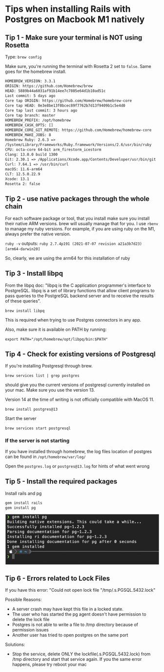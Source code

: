 # Tips when installing Rails with Postgres on Macbook M1 natively

## Tip 1 - Make sure your terminal is NOT using Rosetta

Type: `brew config`

Make sure, you're running the terminal with Rosetta 2 set to `false`. Same goes for the homebrew install.

```
HOMEBREW_VERSION: 3.3.1
ORIGIN: https://github.com/Homebrew/brew
HEAD: 5889b44a6031af91b14ee7c7805e64d1b10ad51c
Last commit: 5 days ago
Core tap ORIGIN: https://github.com/Homebrew/homebrew-core
Core tap HEAD: 0e3e8be13f0bcec89f7762b7d13f9409b1c5e4d0
Core tap last commit: 3 hours ago
Core tap branch: master
HOMEBREW_PREFIX: /opt/homebrew
HOMEBREW_CASK_OPTS: []
HOMEBREW_CORE_GIT_REMOTE: https://github.com/Homebrew/homebrew-core
HOMEBREW_MAKE_JOBS: 8
Homebrew Ruby: 2.6.3 => /System/Library/Frameworks/Ruby.framework/Versions/2.6/usr/bin/ruby
CPU: octa-core 64-bit arm_firestorm_icestorm
Clang: 13.0.0 build 1300
Git: 2.30.1 => /Applications/Xcode.app/Contents/Developer/usr/bin/git
Curl: 7.64.1 => /usr/bin/curl
macOS: 11.6-arm64
CLT: 12.5.0.22.9
Xcode: 13.1
Rosetta 2: false
```

## Tip 2 - use native packages through the whole chain

For each software package or tool, that you install make sure you install their native ARM versions. brew will usually manage that for you. I use `rbenv` to manage my ruby versions. For example, if you are using ruby on the M1, always prefer the native version.

`ruby -v` outputs:
`ruby 2.7.4p191 (2021-07-07 revision a21a3b7d23) [arm64-darwin20]`

So, clearly, we are using the arm64 for this installation of ruby

## Tip 3 - Install libpq

From the libpq doc: "libpq is the C application programmer's interface to PostgreSQL. libpq is a set of library functions that allow client programs to pass queries to the PostgreSQL backend server and to receive the results of these queries".

`brew install libpq`

This is required when trying to use Postgres connectors in any app.

Also, make sure it is available on PATH by running:

`export PATH="/opt/homebrew/opt/libpq/bin:$PATH"`

## Tip 4 - Check for existing versions of Postgresql

If you're installing Postgresql through brew.

`brew services list | grep postgres`

should give you the current versions of postgresql currently installed on your mac. Make sure you use the version 13.

Version 14 at the time of writing is not officially compatible with MacOS 11.

`brew install postgres@13`

Start the server

`brew services start postgresql`

### If the server is not starting

If you have installed through homebrew, the log files location of postgres can be found in
`/opt/homebrew/var/log/`

Open the `postgres.log` or `postgres@13.log` for hints of what went wrong

## Tip 5 - Install the required packages

Install rails and pg

```
gem install rails
gem install pg
```

![after installation](./assets/pg.png)

## Tip 6 - Errors related to Lock Files

If you have this error: "Could not open lock file "/tmp/.s.PGSQL.5432.lock"

Possible Reasons:

- A server crash may have kept this file in a locked state.
- The user who has started the pg agent doesn't have permission to delete the lock file
- Postgres is not able to write a file to /tmp directory because of permission issues
- Another user has tried to open postgres on the same port

Solutions:

- Stop the service, delete ONLY the lockfile(.s.PGSQL.5432.lock) from /tmp directory and start that service again. If you the same error happens, please try reboot your mac
